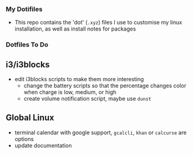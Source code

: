 ### My Dotifiles
* This repo contains the 'dot' (`.xyz`) files I use to customise my linux installation, as well as install notes for packages

### Dotfiles To Do

## i3/i3blocks
- edit i3blocks scripts to make them more interesting
  - change the battery scripts so that the percentage changes color when charge is low, medium, or high  
  - create volume notification script, maybe use `dunst`

## Global Linux
- terminal calendar with google support, `gcalcli`, `khan` or `calcurse` are options
- update documentation


